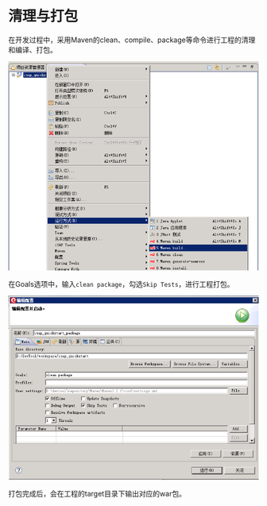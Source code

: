 # 清理与打包

在开发过程中，采用Maven的clean、compile、package等命令进行工程的清理和编译、打包。  

![](/img/image038.jpg)
 

在Goals选项中，输入`clean package`，勾选`Skip Tests`，进行工程打包。  


![](/img/image039.jpg)



打包完成后，会在工程的target目录下输出对应的war包。  